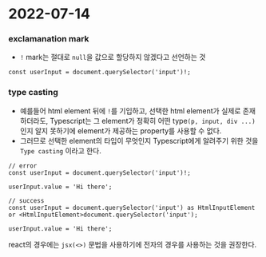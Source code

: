 # 2022-07-14

### exclamanation mark

- `!` mark는 절대로 `null`을 값으로 할당하지 않겠다고 선언하는 것

```
const userInput = document.querySelector('input')!;
```

### type casting
- 예를들어 html element 뒤에 `!`를 기입하고, 선택한 html element가 실제로 존재하더라도, Typescript는 그 element가 정확히 어떤 type`(p, input, div ...)`인지 알지 못하기에 element가 제공하는 property를 사용할 수 없다.
- 그러므로 선택한 element의 타입이 무엇인지 Typescript에게 알려주기 위한 것을 `Type casting` 이라고 한다.

```
// error
const userInput = document.querySelector('input')!;

userInput.value = 'Hi there'; 

// success
const userInput = document.querySelector('input') as HtmlInputElement or <HtmlInputElement>document.querySelector('input');

userInput.value = 'Hi there';

```
react의 경우에는 `jsx(<>)` 문법을 사용하기에 전자의 경우를 사용하는 것을 권장한다.
